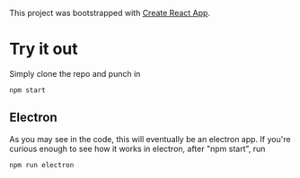 This project was bootstrapped with [Create React App](https://github.com/facebookincubator/create-react-app).

# Try it out
Simply clone the repo and punch in
```
npm start
```

## Electron
As you may see in the code, this will eventually be an electron app.
If you're curious enough to see how it works in electron, after "npm start", run
```
npm run electron
```
